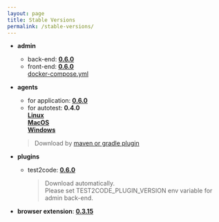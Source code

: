 ```yaml
---
layout: page
title: Stable Versions
permalink: /stable-versions/
---
```

* **admin** 
    * back-end: [**0.6.0**](https://github.com/Drill4J/admin/releases/tag/v0.6.0)    
    * front-end: [**0.6.0**](https://github.com/Drill4J/admin-ui/releases/tag/v0.6.0)   
    [docker-compose.yml](/assets/files/stable/docker-compose.yml)



* **agents** 
    * for application: [**0.6.0**](https://github.com/Drill4J/java-agent/releases/tag/v0.6.0)  
    * for autotest: **0.4.0**    
    [**Linux**](https://oss.jfrog.org/artifactory/oss-release-local/com/epam/drill/autotest/autoTestAgent-linuxX64/0.4.0/autoTestAgent-linuxX64-0.4.0.zip)    
    [**MacOS**](https://oss.jfrog.org/artifactory/oss-release-local/com/epam/drill/autotest/autoTestAgent-macosX64/0.4.0/autoTestAgent-macosX64-0.4.0.zip)    
    [**Windows**](https://oss.jfrog.org/artifactory/oss-release-local/com/epam/drill/autotest/autoTestAgent-mingwX64/0.4.0/autoTestAgent-mingwX64-0.4.0.zip)
    > Download by [maven or gradle plugin](/autotest-agent-guide/)
 
 
      
* **plugins**
    * test2code: [**0.6.0**](https://github.com/Drill4J/test2code-plugin/releases/tag/v0.6.0)    
      > Download automatically.   
        Please set TEST2CODE_PLUGIN_VERSION env variable for admin back-end.                                                                                                        

* **browser extension**: [**0.3.15**](https://github.com/Drill4J/browser-extension/releases/tag/v0.3.15)

                                                                                                           